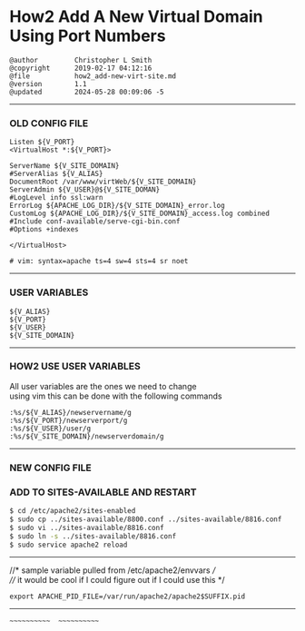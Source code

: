 # How2 Add A New Virtual Domain Using Port Numbers #
    @author         Christopher L Smith
    @copyright      2019-02-17 04:12:16
    @file           how2_add-new-virt-site.md
    @version        1.1
    @updated        2024-05-28 00:09:06 -5

--------------------------------------------------------------------------------
### OLD CONFIG FILE ###

    Listen ${V_PORT}
    <VirtualHost *:${V_PORT}>
    
    ServerName ${V_SITE_DOMAIN}
    #ServerAlias ${V_ALIAS}
    DocumentRoot /var/www/virtWeb/${V_SITE_DOMAIN}
    ServerAdmin ${V_USER}@${V_SITE_DOMAN}
    #LogLevel info ssl:warn
    ErrorLog ${APACHE_LOG_DIR}/${V_SITE_DOMAIN}_error.log
    CustomLog ${APACHE_LOG_DIR}/${V_SITE_DOMAIN}_access.log combined
    #Include conf-available/serve-cgi-bin.conf
    #Options +indexes
    
    </VirtualHost>
    
    # vim: syntax=apache ts=4 sw=4 sts=4 sr noet
    
--------------------------------------------------------------------------------
### USER VARIABLES ###
    ${V_ALIAS}
    ${V_PORT}
    ${V_USER}
    ${V_SITE_DOMAIN}
    
--------------------------------------------------------------------------------
### HOW2 USE USER VARIABLES ###
All user variables are the ones we need to change  
using vim this can be done with the following commands  

    :%s/${V_ALIAS}/newservername/g
    :%s/${V_PORT}/newserverport/g
    :%s/${V_USER}/user/g
    :%s/${V_SITE_DOMAIN}/newserverdomain/g
    
--------------------------------------------------------------------------------
### NEW CONFIG FILE ###


### ADD TO SITES-AVAILABLE AND RESTART ###
```bash
$ cd /etc/apache2/sites-enabled
$ sudo cp ../sites-available/8800.conf ../sites-available/8816.conf
$ sudo vi ../sites-available/8816.conf
$ sudo ln -s ../sites-available/8816.conf
$ sudo service apache2 reload
```

--------------------------------------------------------------------------------
//* sample variable pulled from /etc/apache2/envvars */  
//* it would be cool if I could figure out if I could use this */  

    export APACHE_PID_FILE=/var/run/apache2/apache2$SUFFIX.pid



--------------------------------------------------------------------------------  
~~~~~~~~~~  
~~~~~~~~~~  ~~~~~~~~~~  
~~~~~~~~~~~~~~~~~~~~~~~~~  
~~~~~~~~~~~~~~~~~~~~~~~~~  ~~~~~~~~~~~~~~~~~~~~~~~~~  
~~~~~~~~~~~~~~~~~~~~~~~~~~~~~~~~~~~~~~~~~~~~~~~~~~~~~~~~~~~~~~~~~~~~~~~~~~~~~~~~
